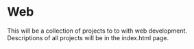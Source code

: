 # Web

This will be a collection of projects to to with web development.
Descriptions of all projects will be in the index.html page.
